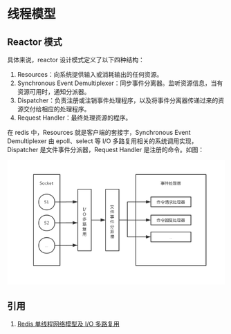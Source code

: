 # 线程模型

## Reactor 模式

具体来说，reactor 设计模式定义了以下四种结构：

1. Resources：向系统提供输入或消耗输出的任何资源。
1. Synchronous Event Demultiplexer：同步事件分离器。监听资源信息，当有资源可用时，通知分派器。
1. Dispatcher：负责注册或注销事件处理程序，以及将事件分离器传递过来的资源交付给相应的处理程序。
1. Request Handler：最终处理资源的程序。

在 redis 中，Resources 就是客户端的套接字，Synchronous Event Demultiplexer 由 epoll、select 等 I/O 多路复用相关的系统调用实现，Dispatcher 是文件事件分派器，Request Handler 是注册的命令。如图：

![](images/线程模型/1.jpg)

## 引用

1. [Redis 单线程网络模型及 I/O 多路复用](https://arianx.me/2019/04/15/Redis-network-model-introduction/)
